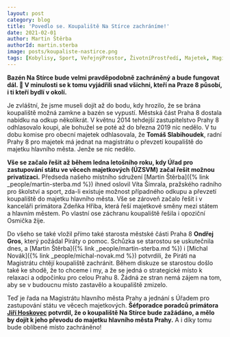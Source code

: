 ```yaml
---
layout: post
category: blog
title: 'Povedlo se. Koupaliště Na Stírce zachráníme!'
date: 2021-02-01
author: Martin Štěrba
authorId: martin.sterba
image: posts/koupaliste-nastirce.png
tags: [Kobylisy, Sport, VeřejnýProstor, ŽivotníProstředí, Majetek, Magistrát]
---
```



**Bazén Na Stírce bude velmi pravděpodobně zachráněný a bude fungovat dál. 🤩 V minulosti se k tomu vyjádřili snad všichni, kteří na Praze 8 působí, i ti kteří bydlí v okolí.**

Je zvláštní, že jsme museli dojít až do bodu, kdy hrozilo, že se brána koupaliště možná zamkne a bazén se vypustí. Městská část Praha 8 dostala nabídku na odkup několikrát. V květnu 2014 tehdejší zastupitelstvo Prahy 8 odhlasovalo koupi, ale bohužel se poté až do března 2019 nic nedělo. V tu dobu komise pro obecní majetek odhlasovala, že **Tomáš Slabihoudek**, radní Prahy 8 pro majetek má jednat na magistrátu o převzetí koupaliště do majetku hlavního města. Jenže se nic nedělo.

**Vše se začalo řešit až během ledna letošního roku, kdy Úřad pro zastupování státu ve věcech majetkových (ÚZSVM) začal řešit možnou privatizaci.** Předseda našeho místního sdružení [Martin Štěrba]({% link _people/martin-sterba.md %}) ihned oslovil Víta Šimrala, pražského radního pro školství a sport, zda-li existuje možnost případného odkupu a převzetí koupaliště do majetku hlavního města. Vše se zároveň začalo řešit i v kanceláři primátora Zdeňka Hřiba, která řeší majetkové směny mezi státem a hlavním městem. Po vlastní ose záchranu koupaliště řešila i opoziční Osmička žije.

Do všeho se také vložil přímo také starosta městské části Praha 8 **Ondřej Gros**, který požádal Piráty o pomoc. Schůzka se starostou se uskutečnila dnes, a [Martin Štěrba]({% link _people/martin-sterba.md %}) i [Michal Novák]({% link _people/michal-novak.md %}) potvrdili, že Piráti na Magistrátu chtějí koupaliště zachránit. Během diskuze se starostou došlo také ke shodě, že to chceme i my, a že se jedná o strategické místo k relaxaci a odpočinku pro celou Prahu 8. Žádná ze stran nemá zájem na tom, aby se v budoucnu místo zastavělo a koupaliště zmizelo.

Teď je řada na Magistrátu hlavního města Prahy a jednání s Úřadem pro zastupování státu ve věcech majetkových. **Šéfporadce poradců primátora [Jiří Hoskovec](https://praha.pirati.cz/lide/jiri-hoskovec/) potvrdil, že o koupaliště Na Stírce bude zažádáno, a mělo by dojít k jeho převodu do majetku hlavního města Prahy.** A i díky tomu bude oblíbené místo zachráněno!
